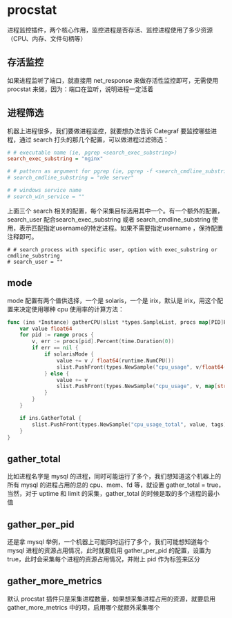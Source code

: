 # procstat

进程监控插件，两个核心作用，监控进程是否存活、监控进程使用了多少资源（CPU、内存、文件句柄等）

## 存活监控

如果进程监听了端口，就直接用 net_response 来做存活性监控即可，无需使用 procstat 来做，因为：端口在监听，说明进程一定活着

## 进程筛选

机器上进程很多，我们要做进程监控，就要想办法告诉 Categraf 要监控哪些进程，通过 search 打头的那几个配置，可以做进程过滤筛选：

```ini
# # executable name (ie, pgrep <search_exec_substring>)
search_exec_substring = "nginx"

# # pattern as argument for pgrep (ie, pgrep -f <search_cmdline_substring>)
# search_cmdline_substring = "n9e server"

# # windows service name
# search_win_service = ""
```

上面三个 search 相关的配置，每个采集目标选用其中一个。有一个额外的配置，search_user 配合search_exec_substring 或者 search_cmdline_substring 使用，表示匹配指定username的特定进程。如果不需要指定username ，保持配置注释即可。
```
# # search process with specific user, option with exec_substring or cmdline_substring
# search_user = ""
```

## mode

mode 配置有两个值供选择，一个是 solaris，一个是 irix，默认是 irix，用这个配置来决定使用哪种 cpu 使用率的计算方法：

```go
func (ins *Instance) gatherCPU(slist *types.SampleList, procs map[PID]Process, tags map[string]string, solarisMode bool) {
	var value float64
	for pid := range procs {
		v, err := procs[pid].Percent(time.Duration(0))
		if err == nil {
			if solarisMode {
				value += v / float64(runtime.NumCPU())
				slist.PushFront(types.NewSample("cpu_usage", v/float64(runtime.NumCPU()), map[string]string{"pid": fmt.Sprint(pid)}, tags))
			} else {
				value += v
				slist.PushFront(types.NewSample("cpu_usage", v, map[string]string{"pid": fmt.Sprint(pid)}, tags))
			}
		}
	}

	if ins.GatherTotal {
		slist.PushFront(types.NewSample("cpu_usage_total", value, tags))
	}
}
```

## gather_total

比如进程名字是 mysql 的进程，同时可能运行了多个，我们想知道这个机器上的所有 mysql 的进程占用的总的 cpu、mem、fd 等，就设置 gather_total = true，当然，对于 uptime 和 limit 的采集，gather_total 的时候是取的多个进程的最小值

## gather_per_pid

还是拿 mysql 举例，一个机器上可能同时运行了多个，我们可能想知道每个 mysql 进程的资源占用情况，此时就要启用 gather_per_pid 的配置，设置为 true，此时会采集每个进程的资源占用情况，并附上 pid 作为标签来区分

## gather_more_metrics

默认 procstat 插件只是采集进程数量，如果想采集进程占用的资源，就要启用 gather_more_metrics 中的项，启用哪个就额外采集哪个
